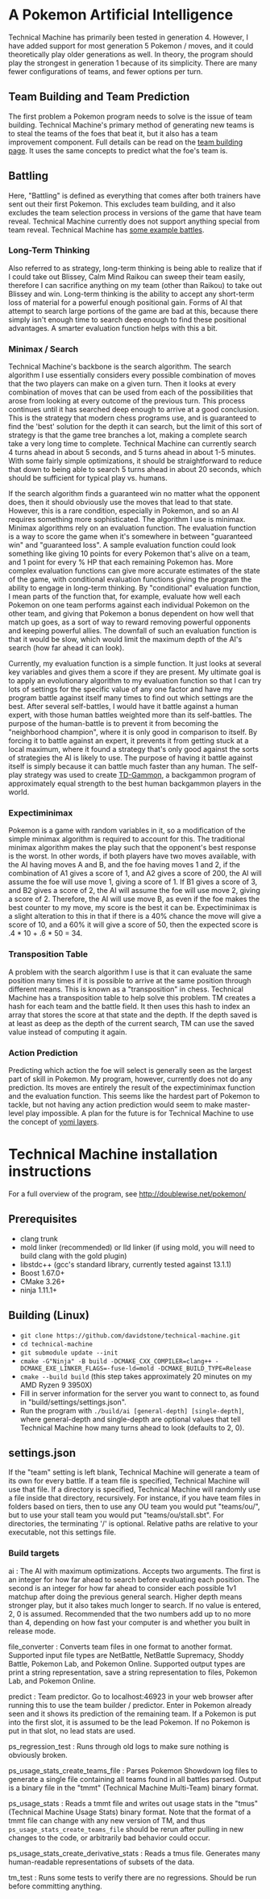 # A Pokemon Artificial Intelligence

Technical Machine has primarily been tested in generation 4. However, I have added support for most generation 5 Pokemon / moves, and it could theoretically play older generations as well. In theory, the program should play the strongest in generation 1 because of its simplicity. There are many fewer configurations of teams, and fewer options per turn.

## Team Building and Team Prediction

The first problem a Pokemon program needs to solve is the issue of team building. Technical Machine's primary method of generating new teams is to steal the teams of the foes that beat it, but it also has a team improvement component. Full details can be read on the [team building page](http://doublewise.net/pokemon/team_building/). It uses the same concepts to predict what the foe's team is.

## Battling

Here, "Battling" is defined as everything that comes after both trainers have sent out their first Pokemon. This excludes team building, and it also excludes the team selection process in versions of the game that have team reveal. Technical Machine currently does not support anything special from team reveal. Technical Machine has [some example battles](http://doublewise.net/pokemon/battles/).

### Long-Term Thinking

Also referred to as strategy, long-term thinking is being able to realize that if I could take out Blissey, Calm Mind Raikou can sweep their team easily, therefore I can sacrifice anything on my team (other than Raikou) to take out Blissey and win. Long-term thinking is the ability to accept any short-term loss of material for a powerful enough positional gain. Forms of AI that attempt to search large portions of the game are bad at this, because there simply isn't enough time to search deep enough to find these positional advantages. A smarter evaluation function helps with this a bit.

### Minimax / Search

Technical Machine's backbone is the search algorithm. The search algorithm I use essentially considers every possible combination of moves that the two players can make on a given turn. Then it looks at every combination of moves that can be used from each of the possibilities that arose from looking at every outcome of the previous turn. This process continues until it has searched deep enough to arrive at a good conclusion. This is the strategy that modern chess programs use, and is guaranteed to find the 'best' solution for the depth it can search, but the limit of this sort of strategy is that the game tree branches a lot, making a complete search take a very long time to complete. Technical Machine can currently search 4 turns ahead in about 5 seconds, and 5 turns ahead in about 1-5 minutes. With some fairly simple optimizations, it should be straightforward to reduce that down to being able to search 5 turns ahead in about 20 seconds, which should be sufficient for typical play vs. humans.

If the search algorithm finds a guaranteed win no matter what the opponent does, then it should obviously use the moves that lead to that state. However, this is a rare condition, especially in Pokemon, and so an AI requires something more sophisticated. The algorithm I use is minimax. Minimax algorithms rely on an evaluation function. The evaluation function is a way to score the game when it's somewhere in between "guaranteed win" and "guaranteed loss". A sample evaluation function could look something like giving 10 points for every Pokemon that's alive on a team, and 1 point for every % HP that each remaining Pokemon has. More complex evaluation functions can give more accurate estimates of the state of the game, with conditional evaluation functions giving the program the ability to engage in long-term thinking. By "conditional" evaluation function, I mean parts of the function that, for example, evaluate how well each Pokemon on one team performs against each individual Pokemon on the other team, and giving that Pokemon a bonus dependent on how well that match up goes, as a sort of way to reward removing powerful opponents and keeping powerful allies. The downfall of such an evaluation function is that it would be slow, which would limit the maximum depth of the AI's search (how far ahead it can look).

Currently, my evaluation function is a simple function. It just looks at several key variables and gives them a score if they are present. My ultimate goal is to apply an evolutionary algorithm to my evaluation function so that I can try lots of settings for the specific value of any one factor and have my program battle against itself many times to find out which settings are the best. After several self-battles, I would have it battle against a human expert, with those human battles weighted more than its self-battles. The purpose of the human-battle is to prevent it from becoming the "neighborhood champion", where it is only good in comparison to itself. By forcing it to battle against an expert, it prevents it from getting stuck at a local maximum, where it found a strategy that's only good against the sorts of strategies the AI is likely to use. The purpose of having it battle against itself is simply because it can battle much faster than any human. The self-play strategy was used to create [TD-Gammon](http://www.research.ibm.com/massive/tdl.html), a backgammon program of approximately equal strength to the best human backgammon players in the world.

### Expectiminimax

Pokemon is a game with random variables in it, so a modification of the simple minimax algorithm is required to account for this. The traditional minimax algorithm makes the play such that the opponent's best response is the worst. In other words, if both players have two moves available, with the AI having moves A and B, and the foe having moves 1 and 2, if the combination of A1 gives a score of 1, and A2 gives a score of 200, the AI will assume the foe will use move 1, giving a score of 1. If B1 gives a score of 3, and B2 gives a score of 2, the AI will assume the foe will use move 2, giving a score of 2. Therefore, the AI will use move B, as even if the foe makes the best counter to my move, my score is the best it can be. Expectiminimax is a slight alteration to this in that if there is a 40% chance the move will give a score of 10, and a 60% it will give a score of 50, then the expected score is .4 * 10 + .6 * 50 = 34.

### Transposition Table

A problem with the search algorithm I use is that it can evaluate the same position many times if it is possible to arrive at the same position through different means. This is known as a "transposition" in chess. Technical Machine has a transposition table to help solve this problem. TM creates a hash for each team and the battle field. It then uses this hash to index an array that stores the score at that state and the depth. If the depth saved is at least as deep as the depth of the current search, TM can use the saved value instead of computing it again.

### Action Prediction

Predicting which action the foe will select is generally seen as the largest part of skill in Pokemon. My program, however, currently does not do any prediction. Its moves are entirely the result of the expectiminimax function and the evaluation function. This seems like the hardest part of Pokemon to tackle, but not having any action prediction would seem to make master-level play impossible. A plan for the future is for Technical Machine to use the concept of [yomi layers](http://doublewise.net/pokemon/yomi.php).

# Technical Machine installation instructions

For a full overview of the program, see http://doublewise.net/pokemon/

## Prerequisites

* clang trunk
* mold linker (recommended) or lld linker (if using mold, you will need to build clang with the gold plugin)
* libstdc++ (gcc's standard library, currently tested against 13.1.1)
* Boost 1.67.0+
* CMake 3.26+
* ninja 1.11.1+

## Building (Linux)

* `git clone https://github.com/davidstone/technical-machine.git`
* `cd technical-machine`
* `git submodule update --init`
* `cmake -G"Ninja" -B build -DCMAKE_CXX_COMPILER=clang++ -DCMAKE_EXE_LINKER_FLAGS=-fuse-ld=mold -DCMAKE_BUILD_TYPE=Release`
* `cmake --build build` (this step takes approximately 20 minutes on my AMD Ryzen 9 3950X)
* Fill in server information for the server you want to connect to, as found in "build/settings/settings.json".
* Run the program with `./build/ai [general-depth] [single-depth]`, where general-depth and single-depth are optional values that tell Technical Machine how many turns ahead to look (defaults to 2, 0).

## settings.json

If the "team" setting is left blank, Technical Machine will generate a team of its own for every battle. If a team file is specified, Technical Machine will use that file. If a directory is specified, Technical Machine will randomly use a file inside that directory, recursively. For instance, if you have team files in folders based on tiers, then to use any OU team you would put "teams/ou/", but to use your stall team you would put "teams/ou/stall.sbt". For directories, the terminating '/' is optional. Relative paths are relative to your executable, not this settings file.

### Build targets

ai
:	The AI with maximum optimizations. Accepts two arguments. The first is an integer for how far ahead to search before evaluating each position. The second is an integer for how far ahead to consider each possible 1v1 matchup after doing the previous general search. Higher depth means stronger play, but it also takes much longer to search. If no value is entered, 2, 0 is assumed. Recommended that the two numbers add up to no more than 4, depending on how fast your computer is and whether you built in release mode.

file_converter
:   Converts team files in one format to another format. Supported input file types are NetBattle, NetBattle Supremacy, Shoddy Battle, Pokemon Lab, and Pokemon Online. Supported output types are print a string representation, save a string representation to files, Pokemon Lab, and Pokemon Online.

predict
:	Team predictor. Go to localhost:46923 in your web browser after running this to use the team builder / predictor. Enter in Pokemon already seen and it shows its prediction of the remaining team. If a Pokemon is put into the first slot, it is assumed to be the lead Pokemon. If no Pokemon is put in that slot, no lead stats are used.

ps_regression_test
:   Runs through old logs to make sure nothing is obviously broken.

ps_usage_stats_create_teams_file
:   Parses Pokemon Showdown log files to generate a single file containing all teams found in all battles parsed. Output is a binary file in the "tmmt" (Technical Machine Multi-Team) binary format.

ps_usage_stats
:   Reads a tmmt file and writes out usage stats in the "tmus" (Technical Machine Usage Stats) binary format. Note that the format of a tmmt file can change with any new version of TM, and thus `ps_usage_stats_create_teams_file` should be rerun after pulling in new changes to the code, or arbitrarily bad behavior could occur.

ps_usage_stats_create_derivative_stats
:   Reads a tmus file. Generates many human-readable representations of subsets of the data.

tm_test
:	Runs some tests to verify there are no regressions. Should be run before committing anything.
